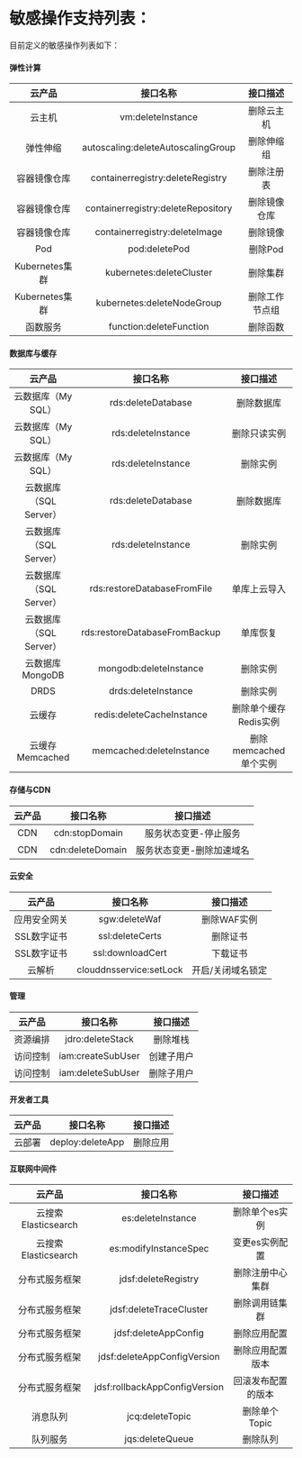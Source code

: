 # 敏感操作支持列表：

目前定义的敏感操作列表如下：

#### 弹性计算
|  **云产品**  | **接口名称** | **接口描述** |
| :----------: | :--------------: | :------: |
| 云主机  |      vm:deleteInstance       |    删除云主机    | 
|     弹性伸缩  |   autoscaling:deleteAutoscalingGroup     |    删除伸缩组  |  
|     容器镜像仓库  |  containerregistry:deleteRegistry   |    删除注册表  |  
|     容器镜像仓库  | containerregistry:deleteRepository   |  删除镜像仓库  | 
|     容器镜像仓库  |  containerregistry:deleteImage   |    删除镜像 |  
|     Pod  |   pod:deletePod    |   删除Pod  | 
|     Kubernetes集群  |   kubernetes:deleteCluster   |   删除集群| 
|    Kubernetes集群  |   kubernetes:deleteNodeGroup    |    删除工作节点组 | 
|    函数服务 |   function:deleteFunction   |    删除函数 | 

#### 数据库与缓存
|  **云产品**  | **接口名称** | **接口描述** |
| :----------: | :--------------: | :------: |
| 云数据库（My SQL）  |      rds:deleteDatabase     |    删除数据库    | 
| 云数据库（My SQL）  |     rds:deleteInstance    |   删除只读实例    | 
| 云数据库（My SQL）  |  rds:deleteInstance    |  删除实例   | 
|     云数据库（SQL Server） |  rds:deleteDatabase    |    删除数据库  |  
|     云数据库（SQL Server） |  rds:deleteInstance    |    删除实例|  
|     云数据库（SQL Server） | rds:restoreDatabaseFromFile   |  单库上云导入|  
|     云数据库（SQL Server） |rds:restoreDatabaseFromBackup |  单库恢复|  
|     云数据库MongoDB |  mongodb:deleteInstance   |    删除实例|  
|     DRDS |  drds:deleteInstance   |    删除实例|  
|     云缓存|  redis:deleteCacheInstance  |    删除单个缓存Redis实例|  
|     云缓存Memcached |  memcached:deleteInstance  |    删除memcached单个实例|  

#### 存储与CDN
|  **云产品**  | **接口名称** | **接口描述** |
| :----------: | :--------------: | :------: |
| CDN  |     cdn:stopDomain   |    服务状态变更-停止服务   | 
| CDN  |      cdn:deleteDomain    |    服务状态变更-删除加速域名| 

#### 云安全
|  **云产品**  | **接口名称** | **接口描述** |
| :----------: | :--------------: | :------: |
| 应用安全网关  |      sgw:deleteWaf    |    删除WAF实例   | 
| SSL数字证书  |    ssl:deleteCerts    |    删除证书  | 
| SSL数字证书 |      ssl:downloadCert  |    下载证书  | 
| 云解析 |      clouddnsservice:setLock  |    开启/关闭域名锁定 | 

#### 管理
|  **云产品**  | **接口名称** | **接口描述** |
| :----------: | :--------------: | :------: |
| 资源编排 |      jdro:deleteStack  |    删除堆栈  | 
| 访问控制 |     iam:createSubUser |   创建子用户 | 
| 访问控制|     iam:deleteSubUser  |    删除子用户  | 

#### 开发者工具
|  **云产品**  | **接口名称** | **接口描述** |
| :----------: | :--------------: | :------: |
| 云部署|    deploy:deleteApp  |    删除应用 | 

#### 互联网中间件
|  **云产品**  | **接口名称** | **接口描述** |
| :----------: | :--------------: | :------: |
| 云搜索Elasticsearch |      es:deleteInstance  |    删除单个es实例  | 
| 云搜索Elasticsearch |     es:modifyInstanceSpec  |    变更es实例配置  | 
| 分布式服务框架 |     jdsf:deleteRegistry  |    删除注册中心集群  | 
| 分布式服务框架 |   jdsf:deleteTraceCluster |    删除调用链集群 | 
| 分布式服务框架 |    jdsf:deleteAppConfig |    删除应用配置 | 
| 分布式服务框架 |     jdsf:deleteAppConfigVersion |   删除应用配置版本  | 
| 分布式服务框架 |     jdsf:rollbackAppConfigVersion  |    回滚发布配置的版本  | 
| 消息队列 |   jcq:deleteTopic  |    删除单个Topic  | 
| 队列服务 |   jqs:deleteQueue  |  删除队列  | 
